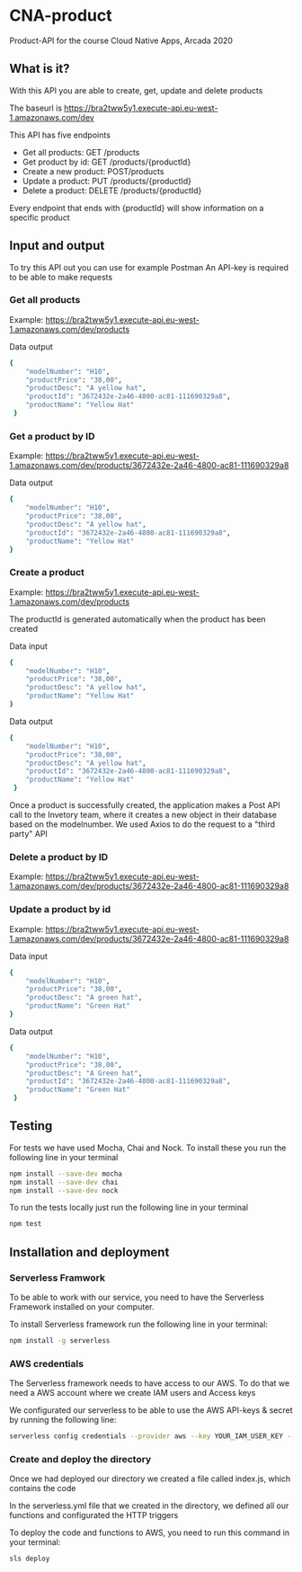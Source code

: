 # CNA-product
Product-API for the course Cloud Native Apps, Arcada 2020

## What is it?
With this API you are able to create, get, update and delete products

The baseurl is https://bra2tww5y1.execute-api.eu-west-1.amazonaws.com/dev

This API has five endpoints
- Get all products: GET /products
- Get product by id: GET /products/{productId}
- Create a new product: POST/products
- Update a product: PUT /products/{productId}
- Delete a product: DELETE /products/{productId}

Every endpoint that ends with {productId} will show information on a specific product

## Input and output 
To try this API out you can use for example Postman
An API-key is required to be able to make requests

### Get all products
Example: https://bra2tww5y1.execute-api.eu-west-1.amazonaws.com/dev/products

Data output
```bash
{
    "modelNumber": "H10",
    "productPrice": "38,00",
    "productDesc": "A yellow hat",
    "productId": "3672432e-2a46-4800-ac81-111690329a8",
    "productName": "Yellow Hat"
 }
 ```
### Get a product by ID
Example: https://bra2tww5y1.execute-api.eu-west-1.amazonaws.com/dev/products/3672432e-2a46-4800-ac81-111690329a8

Data output
```bash
{
    "modelNumber": "H10",
    "productPrice": "38,00",
    "productDesc": "A yellow hat",
    "productId": "3672432e-2a46-4800-ac81-111690329a8",
    "productName": "Yellow Hat"
}
 ```
### Create a product
Example: https://bra2tww5y1.execute-api.eu-west-1.amazonaws.com/dev/products

The productId is generated automatically when the product has been created

Data input
```bash
{
    "modelNumber": "H10",
    "productPrice": "38,00",
    "productDesc": "A yellow hat",
    "productName": "Yellow Hat"
}
```
Data output
```bash
{
    "modelNumber": "H10",
    "productPrice": "38,00",
    "productDesc": "A yellow hat",
    "productId": "3672432e-2a46-4800-ac81-111690329a8",
    "productName": "Yellow Hat"
 }
 ```
Once a product is successfully created, the application makes a Post API call to the Invetory team, where it creates a new object in their database based on the modelnumber. We used Axios to do the request to a "third party" API

### Delete a product by ID
Example: https://bra2tww5y1.execute-api.eu-west-1.amazonaws.com/dev/products/3672432e-2a46-4800-ac81-111690329a8

### Update a product by id
Example: https://bra2tww5y1.execute-api.eu-west-1.amazonaws.com/dev/products/3672432e-2a46-4800-ac81-111690329a8

Data input
```bash
{
    "modelNumber": "H10",
    "productPrice": "38,00",
    "productDesc": "A green hat",
    "productName": "Green Hat"
}
```
Data output
```bash
{
    "modelNumber": "H10",
    "productPrice": "38,00",
    "productDesc": "A Green hat",
    "productId": "3672432e-2a46-4800-ac81-111690329a8",
    "productName": "Green Hat"
 }
 ```
## Testing
For tests we have used Mocha, Chai and Nock. To install these you run the following line in your terminal
```bash
npm install --save-dev mocha
npm install --save-dev chai
npm install --save-dev nock
```

To run the tests locally just run the following line in your terminal
```bash
npm test
```

## Installation and deployment

### Serverless Framwork
To be able to work with our service, you need to have the Serverless Framework installed on your computer. 

To install Serverless framework run the following line in your terminal:
```bash
npm install -g serverless
```

### AWS credentials
The Serverless framework needs to have access to our AWS. To do that we need a AWS account where we create IAM users and Access keys

We configurated our serverless to be able to use the AWS API-keys & secret by running the following line:
```bash
serverless config credentials --provider aws --key YOUR_IAM_USER_KEY --secret YOUR_IAM_USER_SECRET
```
### Create and deploy the directory
Once we had deployed our directory we created a file called index.js, which contains the code

In the serverless.yml file that we created in the directory, we defined all our functions and configurated the HTTP triggers

To deploy the code and functions to AWS, you need to run this command in your terminal:

```bash
sls deploy
```